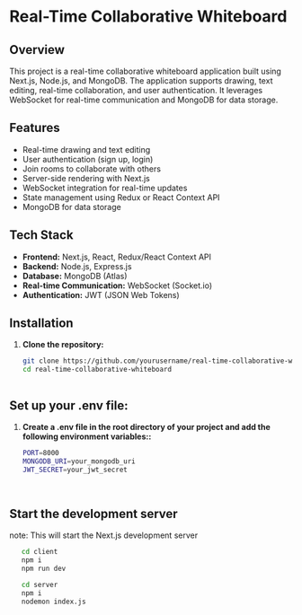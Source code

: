 # Real-Time Collaborative Whiteboard

## Overview

This project is a real-time collaborative whiteboard application built using Next.js, Node.js, and MongoDB. The application supports drawing, text editing, real-time collaboration, and user authentication. It leverages WebSocket for real-time communication and MongoDB for data storage.

## Features

- Real-time drawing and text editing
- User authentication (sign up, login)
- Join rooms to collaborate with others
- Server-side rendering with Next.js
- WebSocket integration for real-time updates
- State management using Redux or React Context API
- MongoDB for data storage

## Tech Stack

- **Frontend:** Next.js, React, Redux/React Context API
- **Backend:** Node.js, Express.js
- **Database:** MongoDB (Atlas)
- **Real-time Communication:** WebSocket (Socket.io)
- **Authentication:** JWT (JSON Web Tokens)



## Installation

1. **Clone the repository:**

   ```bash
   git clone https://github.com/yourusername/real-time-collaborative-whiteboard.git
   cd real-time-collaborative-whiteboard
   


## Set up your .env file:

1. **Create a .env file in the root directory of your project and add the following environment variables::**

   ```bash
   PORT=8000
   MONGODB_URI=your_mongodb_uri
   JWT_SECRET=your_jwt_secret
  



## Start the development server
note: This will start the Next.js development server

```bash
   cd client 
   npm i
   npm run dev

   cd server
   npm i 
   nodemon index.js



